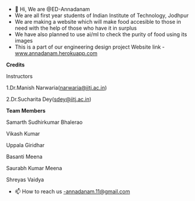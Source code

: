 - 👋 Hi, We are @ED-Annadanam
- We are all first year students of Indian Institute of Technology, Jodhpur 
- We are making a website which will make food accesible to those in need with the help of those who have it in surplus
- We have also planned to use ai/ml to check the purity of food using its images
- This is a part of our engineering design project
Website link - www.annadanam.herokuapp.com

**Credits**


Instructors

1.Dr.Manish Narwaria(narwaria@iitj.ac.in)

2.Dr.Sucharita Dey(sdey@iitj.ac.in)


**Team Members**

Samarth Sudhirkumar Bhalerao

Vikash Kumar

Uppala Giridhar

Basanti Meena

Saurabh Kumar Meena

Shreyas Vaidya



- 📫 How to reach us -annadanam.11@gmail.com


<!---
ED-Annadanam/ED-Annadanam is a ✨ special ✨ repository because its `README.md` (this file) appears on your GitHub profile.
You can click the Preview link to take a look at your changes.
--->
